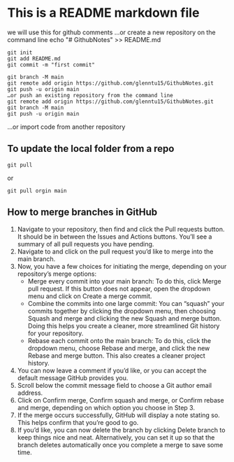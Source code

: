 # This is a README markdown file
we will use this for github comments
…or create a new repository on the command line
echo "# GithubNotes" >> README.md
```
git init
git add README.md
git commit -m "first commit"
```
```
git branch -M main
git remote add origin https://github.com/glenntu15/GithubNotes.git
git push -u origin main
…or push an existing repository from the command line
git remote add origin https://github.com/glenntu15/GithubNotes.git
git branch -M main
git push -u origin main

```
…or import code from another repository
## To update the local folder from a repo
```
git pull 

```
or
```
git pull orgin main

```
## How to merge branches in GitHub

1. Navigate to your repository, then find and click the Pull requests button. It should be in between the Issues and Actions buttons. You’ll see a summary of all pull requests you have pending.
2. Navigate to and click on the pull request you’d like to merge into the main branch.
3. Now, you have a few choices for initiating the merge, depending on your repository’s merge options:
   - Merge every commit into your main branch:
     To do this, click Merge pull request. If this button does not appear, open the dropdown menu and click on Create a merge commit.
   - Combine the commits into one large commit:
   You can “squash” your commits together by clicking the dropdown menu, then choosing Squash and merge and clicking the new Squash and merge button. Doing this helps    you create a cleaner, more streamlined Git history for your repository.
   - Rebase each commit onto the main branch:
To do this, click the dropdown menu, choose Rebase and merge, and click the new Rebase and merge button. This also creates a cleaner project history.
4. You can now leave a comment if you’d like, or you can accept the default message GitHub provides you.
5. Scroll below the commit message field to choose a Git author email address.
6. Click on Confirm merge, Confirm squash and merge, or Confirm rebase and merge, depending on which option you choose in Step 3.
7. If the merge occurs successfully, GitHub will display a note stating so. This helps confirm that you’re good to go.
8. If you’d like, you can now delete the branch by clicking Delete branch to keep things nice and neat. Alternatively, you can set it up so that the branch deletes automatically once you complete a merge to save some time.
